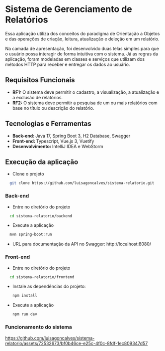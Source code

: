 # Sistema de Gerenciamento de Relatórios

Essa aplicação utiliza dos conceitos do paradigma de Orientação a Objetos e das operações de criação, leitura, atualização e deleção em um relatório.

Na camada de apresentação, foi desenvolvido duas telas simples para que o usuário possa interagir de forma intuitiva com o sistema. Já as regras da aplicação, foram modeladas em classes e serviços que utilizam dos métodos HTTP para receber e entregar os dados ao usuário.

## Requisitos Funcionais
* <strong>RF1:</strong> O sistema deve permitir o cadastro, a visualização, a atualização e a exclusão de relatórios.
* <strong>RF2:</strong> O sistema deve permitir a pesquisa de um ou mais relatórios com base no título ou descrição do relatório.
  
## Tecnologias e Ferramentas
* <strong>Back-end: </strong>Java 17, Spring Boot 3, H2 Database, Swagger
* <strong>Front-end: </strong>Typescript, Vue.js 3, Vuetify
* <strong>Desenvolvimento: </strong>IntelliJ IDEA e WebStorm
  
## Execução da aplicação
- Clone o projeto

```bash
  git clone https://github.com/luisagoncalves/sistema-relatorio.git
```

### Back-end

- Entre no diretório do projeto
```bash
  cd sistema-relatorio/backend
```
- Execute a aplicação
```bash
  mvn spring-boot:run
```
- URL para documentação da API no Swagger: http://localhost:8080/

### Front-end

- Entre no diretório do projeto
```bash
  cd sistema-relatorio/frontend
```
- Instale as dependências do projeto: 
  ```bash
  npm install
  ```
- Execute a aplicação
  ```bash
  npm run dev
  ```
### Funcionamento do sistema
https://github.com/luisagoncalves/sistema-relatorio/assets/72532673/bf0b46ce-e25c-4f0c-8fdf-1ec809347d57



